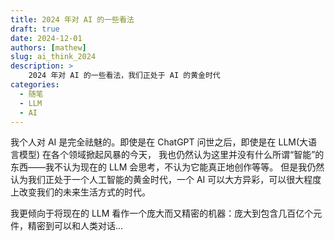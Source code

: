 ```yaml
---
title: 2024 年对 AI 的一些看法
draft: true
date: 2024-12-01
authors: [mathew]
slug: ai_think_2024
description: >
    2024 年对 AI 的一些看法，我们正处于 AI 的黄金时代
categories:
  - 随笔
  - LLM
  - AI
---
```


我个人对 AI 是完全祛魅的。即使是在 ChatGPT 问世之后，即使是在 LLM(大语言模型) 在各个领域掀起风暴的今天，
我也仍然认为这里并没有什么所谓“智能”的东西——我不认为现在的 LLM 会思考，不认为它能真正地创作等等。
但是我仍然认为我们正处于一个人工智能的黄金时代，一个 AI 可以大方异彩，可以很大程度上改变我们的未来生活方式的时代。

我更倾向于将现在的 LLM 看作一个庞大而又精密的机器：庞大到包含几百亿个元件，精密到可以和人类对话...

<!-- more -->



